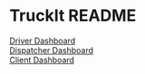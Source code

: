 # TruckIt README

<a href="dashboards/driverDashboard.html">Driver Dashboard</a><br/>
<a href="dashboards/dispatcherDashboard.html">Dispatcher Dashboard</a><br/>
<a href="dashboards/clientDashboard.html">Client Dashboard</a>
